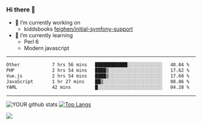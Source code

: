 ### Hi there 👋

- 🔭 I’m currently working on
  - kiddsbooks [feighen/initial-symfony-support](https://github.com/noondaysun/kiddsbooks.com/tree/feighen/initial-symfony-support)
- 🌱 I’m currently learning
  - Perl 6
  - Modern javascript

---
<!--START_SECTION:waka-->

```txt
Other            7 hrs 56 mins   ████████████░░░░░░░░░░░░░   48.04 %
PHP              2 hrs 54 mins   ████▒░░░░░░░░░░░░░░░░░░░░   17.62 %
Vue.js           2 hrs 54 mins   ████▒░░░░░░░░░░░░░░░░░░░░   17.60 %
JavaScript       1 hr 27 mins    ██▒░░░░░░░░░░░░░░░░░░░░░░   08.86 %
YAML             42 mins         █░░░░░░░░░░░░░░░░░░░░░░░░   04.28 %
```

<!--END_SECTION:waka-->
---
![YOUR github stats](https://github-readme-stats.vercel.app/api?username=noondaysun&show_icons=true&theme=onedark) [![Top Langs](https://github-readme-stats.vercel.app/api/top-langs/?username=noondaysun&layout=compact&theme=onedark)](https://github.com/anuraghazra/github-readme-stats)

[<img src="https://img.shields.io/badge/linkedin-%230077B5.svg?&style=for-the-badge&logo=linkedin&logoColor=white" />](https://www.linkedin.com/in/feighen-oosterbroek-9630a514a/)

<!--
**noondaysun/noondaysun** is a ✨ _special_ ✨ repository because its `README.md` (this file) appears on your GitHub profile.

Here are some ideas to get you started:

- 🔭 I’m currently working on ...
- 🌱 I’m currently learning ...
- 👯 I’m looking to collaborate on ...
- 🤔 I’m looking for help with ...
- 💬 Ask me about ...
- 📫 How to reach me: ...
- 😄 Pronouns: ...
- ⚡ Fun fact: ...
-->
